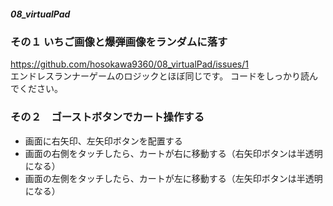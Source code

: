 ##### 08_virtualPad

### その１ いちご画像と爆弾画像をランダムに落す
https://github.com/hosokawa9360/08_virtualPad/issues/1  
エンドレスランナーゲームのロジックとほぼ同じです。
コードをしっかり読んでください。

### その２　ゴーストボタンでカート操作する

 - 画面に右矢印、左矢印ボタンを配置する
 - 画面の右側をタッチしたら、カートが右に移動する（右矢印ボタンは半透明になる）  
 - 画面の左側をタッチしたら、カートが左に移動する（左矢印ボタンは半透明になる）  
